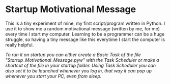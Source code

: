 # Startup Motivational Message

This is a tiny experiment of mine, my first script/program written in Python. I use it to show me a random motivational message (written by me, for me) every time I start my computer. Learning to be a programmer can be a huge struggle, so having a tiny message like this everytime I start the computer is really helpful.

*To run it on startup you can either create a Basic Task of the file "Startup_Motivational_Message.pyw" with the Task Scheduler or make a shortcut of the file in your startup folder. Using Task Scheduler you can also set it to be launched whenever you log in, that way it can pop up whenever you start your PC, even from sleep.*
 
